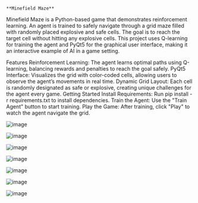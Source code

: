                                                                                                             **Minefield Maze**
Minefield Maze is a Python-based game that demonstrates reinforcement learning. An agent is trained to safely navigate through a grid maze filled with randomly placed explosive and safe cells. The goal is to reach the target cell without hitting any explosive cells. This project uses Q-learning for training the agent and PyQt5 for the graphical user interface, making it an interactive example of AI in a game setting.

Features
Reinforcement Learning: The agent learns optimal paths using Q-learning, balancing rewards and penalties to reach the goal safely.
PyQt5 Interface: Visualizes the grid with color-coded cells, allowing users to observe the agent’s movements in real time.
Dynamic Grid Layout: Each cell is randomly designated as safe or explosive, creating unique challenges for the agent every game.
Getting Started
Install Requirements: Run pip install -r requirements.txt to install dependencies.
Train the Agent: Use the "Train Agent" button to start training.
Play the Game: After training, click "Play" to watch the agent navigate the grid.


![image](https://github.com/user-attachments/assets/6db393a4-c25f-4343-b356-d4beac610cd9)

![image](https://github.com/user-attachments/assets/085f7e22-7f33-4d41-b442-be43849998ef)

![image](https://github.com/user-attachments/assets/f0cb5ecf-e6fa-4b87-9b2f-8fda3d83cb3d)

![image](https://github.com/user-attachments/assets/650dc996-dfbe-4934-8483-89c65e21bea6)


![image](https://github.com/user-attachments/assets/bd9d2a5b-0a9e-4739-b736-5545a636a380)

![image](https://github.com/user-attachments/assets/49f05ccf-6c3b-4401-87fb-a76cdfd84c03)

![image](https://github.com/user-attachments/assets/243975db-b5ed-4921-b8e9-4f38e011be64)
